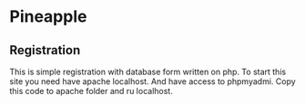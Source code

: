# Pineapple

## Registration
 This is simple registration with database form written on php. To start this site you need have apache localhost. And have access to phpmyadmi.
Copy this code to apache folder and ru localhost. 